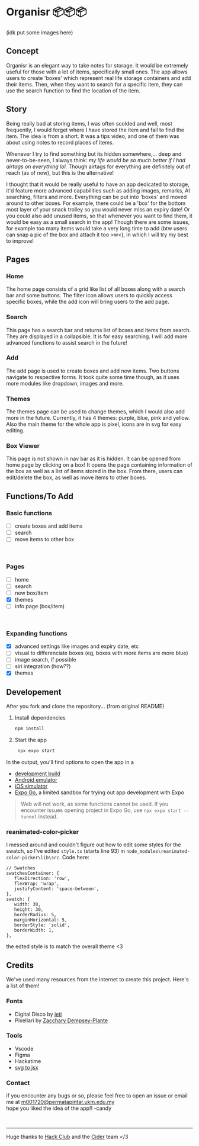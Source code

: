 # Organisr 📦📦📦

(idk put some images here)

## Concept
Organisr is an elegant way to take notes for storage. It would be extremely useful for those with a lot of items, specifically small ones. The app allows users to create 'boxes' which represent real life storage containers and add their items. Then, when they want to search for a specific item, they can use the search function to find the location of the item.

## Story
Being really bad at storing items, I was often scolded and well, most frequently, I would forget where I have stored the item and fail to find the item. The idea is from a short. It was a tips video, and one of them was about using notes to record places of items.

Whenever I try to find something but its hidden somewhere,... deep and never-to-be-seen, I always think: *my life would be so much better if I had airtags on everything lol.* Though airtags for everything are definitely out of reach (as of now), but this is the alternative!

I thought that it would be really useful to have an app dedicated to storage, it'd feature more advanced capabilities such as adding images, remarks, AI searching, filters and more. Everything can be put into 'boxes' and moved around to other boxes. For example, there could be a 'box' for the bottom most layer of your snack trolley so you would never miss an expiry date! Or you could also add unused items, so that whenever you want to find them, it would be easy as a small search in the app! Though there are some issues, for example too many items would take a very long time to add (btw users can snap a pic of the box and attach it too >w<), in which I will try my best to improve!

## Pages
### Home
The home page consists of a grid like list of all boxes along with a search bar and some buttons. The filter icon allows users to quickly access specific boxes, while the add icon will bring users to the add page.

### Search
This page has a search bar and returns list of boxes and items from search. They are displayed in a collapsible. It is for easy searching. I will add more advanced functions to assist search in the future!

### Add
The add page is used to create boxes and add new items. Two buttons navigate to respective forms. It took quite some time though, as it uses more modules like dropdown, images and more.

### Themes
The themes page can be used to change themes, which I would also add more in the future. Currently, it has 4 themes: purple, blue, pink and yellow. Also the main theme for the whole app is pixel, icons are in svg for easy editing.

### Box Viewer
This page is not shown in nav bar as it is hidden. It can be opened from home page by clicking on a box! It opens the page containing information of the box as well as a list of items stored in the box. From there, users can edit/delete the box, as well as move items to other boxes.

## Functions/To Add

### Basic functions

- [ ] create boxes and add items
- [ ] search
- [ ] move items to other box

<br>

### Pages

- [ ] home
- [ ] search
- [ ] new box/item
- [x] themes
- [ ] info page (box/item)

<br>

### Expanding functions

- [x] advanced settings like images and expiry date, etc
- [ ] visual to differenciate boxes (eg, boxes with more items are more blue)
- [ ] image search, if possible
- [ ] siri integration (how??)
- [x] themes

## Developement
After you fork and clone the repository... (from original README)

1. Install dependencies

   ```bash
   npm install
   ```

2. Start the app

   ```bash
    npx expo start
   ```

In the output, you'll find options to open the app in a

- [development build](https://docs.expo.dev/develop/development-builds/introduction/)
- [Android emulator](https://docs.expo.dev/workflow/android-studio-emulator/)
- [iOS simulator](https://docs.expo.dev/workflow/ios-simulator/)
- [Expo Go](https://expo.dev/go), a limited sandbox for trying out app development with Expo

> Web will not work, as some functions cannot be used. If you encounter issues opening project in Expo Go, use `npx expo start --tunnel` instead.

### reanimated-color-picker
I messed around and couldn't figure out how to edit some styles for the swatch, so I've edited `style.ts` (starts line 93) in `node_modules\reanimated-color-picker\lib\src`. Code here:

```
// Swatches
swatchesContainer: {
   flexDirection: 'row',
   flexWrap: 'wrap',
   justifyContent: 'space-between',
},
swatch: {
   width: 30,
   height: 30,
   borderRadius: 5,
   marginHorizontal: 5,
   borderStyle: 'solid',
   borderWidth: 1,
},
```

the edted style is to match the overall theme <3

## Credits
We've used many resources from the internet to create this project. Here's a list of them!

### Fonts
- Digital Disco by [jeti](https://fontenddev.com/fonts/digital-disco/)
- Pixellari by [Zacchary Dempsey-Plante](https://www.dafont.com/pixellari.font)

### Tools
- Vscode
- Figma
- Hackatime
- [svg to jsx](https://react-svgr.com/playground/?native=true)

### Contact
if you encounter any bugs or so, please feel free to open an issue or email me at m001720@permatapintar.ukm.edu.my<br>
hope you liked the idea of the app!! -candy

<br>

---

Huge thanks to [Hack Club](https://hackclub.com) and the [Cider](https://cider.hackclub.com) team </3
